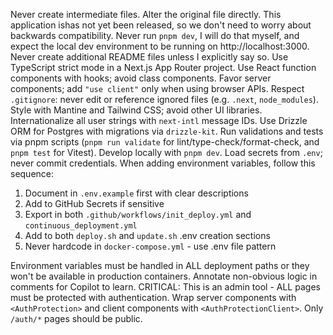 Never create intermediate files. Alter the original file directly.
This application ishas not yet been released, so we don't need to worry about backwards compatibility.
Never run `pnpm dev`, I will do that myself, and expect the local dev environment to be running on http://localhost:3000.
Never create additional README files unless I explicitly say so.
Use TypeScript strict mode in a Next.js App Router project.
Use React function components with hooks; avoid class components.
Favor server components; add `"use client"` only when using browser APIs.
Respect `.gitignore`: never edit or reference ignored files (e.g. `.next`, `node_modules`).
Style with Mantine and Tailwind CSS; avoid other UI libraries.
Internationalize all user strings with `next-intl` message IDs.
Use Drizzle ORM for Postgres with migrations via `drizzle-kit`.
Run validations and tests via pnpm scripts (`pnpm run validate` for lint/type-check/format-check, and `pnpm test` for Vitest).
Develop locally with `pnpm dev`.
Load secrets from `.env`; never commit credentials.
When adding environment variables, follow this sequence:

1. Document in `.env.example` first with clear descriptions
2. Add to GitHub Secrets if sensitive
3. Export in both `.github/workflows/init_deploy.yml` and `continuous_deployment.yml`
4. Add to both `deploy.sh` and `update.sh` .env creation sections
5. Never hardcode in `docker-compose.yml` - use .env file pattern

Environment variables must be handled in ALL deployment paths or they won't be available in production containers.
Annotate non-obvious logic in comments for Copilot to learn.
CRITICAL: This is an admin tool - ALL pages must be protected with authentication. Wrap server components with `<AuthProtection>` and client components with `<AuthProtectionClient>`. Only `/auth/*` pages should be public.
